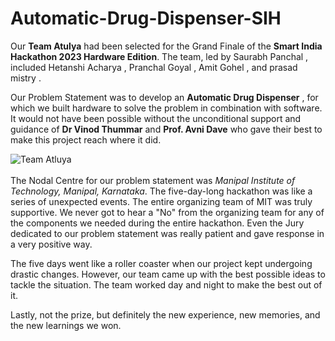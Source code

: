 # Automatic-Drug-Dispenser-SIH

Our <b>Team Atulya</b> had been selected for the Grand Finale of the <b>Smart India Hackathon 2023 Hardware Edition</b>. The team, led by Saurabh Panchal  , included Hetanshi Acharya  , Pranchal Goyal  , Amit Gohel  , and prasad mistry . 

Our Problem Statement was to develop an <b>Automatic Drug Dispenser</b> , for which we built hardware to solve the problem in combination with software. It would not have been possible without the unconditional support and guidance of <b>Dr Vinod Thummar</b>  and <b>Prof. Avni Dave</b> who gave their best to make this project reach where it did.

![Team Atluya](https://media.licdn.com/dms/image/D4D22AQGl_6BLnrUOWA/feedshare-shrink_800/0/1703755585813?e=2147483647&v=beta&t=4sRoId9uqlevpn64LG-3z-Zw4uGx8Z_ntChffDOV1mA) </br></br>
The Nodal Centre for our problem statement was <i>Manipal Institute of Technology,  Manipal, Karnataka</i>. The five-day-long hackathon was like a series of unexpected events. The entire organizing team of MIT was truly supportive. We never got to hear a "No" from the organizing team for any of the components we needed during the entire hackathon. Even the Jury dedicated to our problem statement was really patient and gave response in a very positive way.

The five days went like a roller coaster when our project kept undergoing drastic changes. However, our team came up with the best possible ideas to tackle the situation. The team worked day and night to make the best out of it.

Lastly, not the prize, but definitely the new experience, new memories, and the new learnings we won.

